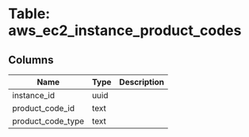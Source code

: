 
# Table: aws_ec2_instance_product_codes

## Columns
| Name        | Type           | Description  |
| ------------- | ------------- | -----  |
|instance_id|uuid||
|product_code_id|text||
|product_code_type|text||
